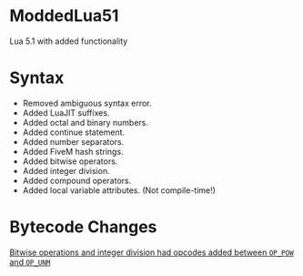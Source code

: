 # ModdedLua51

Lua 5.1 with added functionality

# Syntax

- Removed ambiguous syntax error.
- Added LuaJIT suffixes.
- Added octal and binary numbers.
- Added continue statement.
- Added number separators.
- Added FiveM hash strings.
- Added bitwise operators.
- Added integer division.
- Added compound operators.
- Added local variable attributes. (Not compile-time!) 

# Bytecode Changes

[Bitwise operations and integer division had opcodes added between `OP_POW` and `OP_UNM`](https://github.com/TheGreatSageEqualToHeaven/ModdedLua51/blob/main/Compiler/LuaCompiler-O/lopcodes.h#L177-L183)
